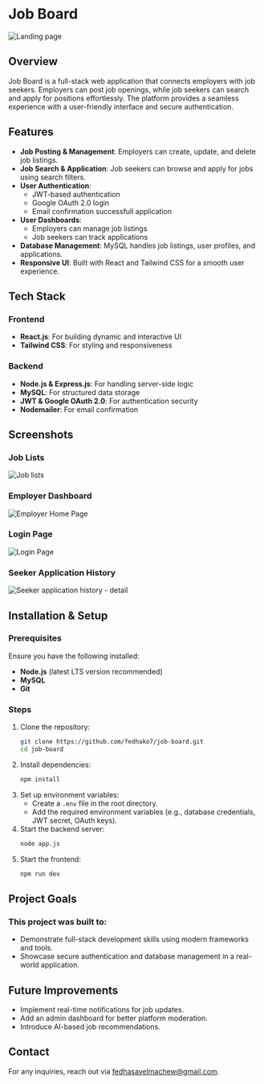# Job Board
![Landing page](https://github.com/user-attachments/assets/60c8d7f8-0361-46c0-8132-a48c1513eff5)


## Overview
Job Board is a full-stack web application that connects employers with job seekers. Employers can post job openings, while job seekers can search and apply for positions effortlessly. The platform provides a seamless experience with a user-friendly interface and secure authentication.

## Features
- **Job Posting & Management**: Employers can create, update, and delete job listings.
- **Job Search & Application**: Job seekers can browse and apply for jobs using search filters.
- **User Authentication**:
  - JWT-based authentication
  - Google OAuth 2.0 login
  - Email confirmation successfull application
- **User Dashboards**:
  - Employers can manage job listings
  - Job seekers can track applications
- **Database Management**: MySQL handles job listings, user profiles, and applications.
- **Responsive UI**: Built with React and Tailwind CSS for a smooth user experience.

## Tech Stack
### Frontend
- **React.js**: For building dynamic and interactive UI
- **Tailwind CSS**: For styling and responsiveness

### Backend
- **Node.js & Express.js**: For handling server-side logic
- **MySQL**: For structured data storage
- **JWT & Google OAuth 2.0**: For authentication security
- **Nodemailer**: For email confirmation

## Screenshots

### Job Lists

![Job lists](https://github.com/user-attachments/assets/53b8e34b-bbfa-49eb-93d7-110bebad3ed8)


### Employer Dashboard

![Employer Home Page](https://github.com/user-attachments/assets/0d04e7fe-d019-4f88-97b4-bb23d2b3ae9f)


### Login Page

![Login Page](https://github.com/user-attachments/assets/dd00e2f4-873c-4519-9267-82575b862f2b)


### Seeker Application History

![Seeker application history - detail](https://github.com/user-attachments/assets/3c563e9d-381a-44ea-8ff1-ccef0326850b)



## Installation & Setup
### Prerequisites
Ensure you have the following installed:
- **Node.js** (latest LTS version recommended)
- **MySQL**
- **Git**

### Steps
1. Clone the repository:
   ```sh
   git clone https://github.com/fedhako7/job-board.git
   cd job-board
   ```
2. Install dependencies:
   ```sh
   npm install
   ```
3. Set up environment variables:
   - Create a `.env` file in the root directory.
   - Add the required environment variables (e.g., database credentials, JWT secret, OAuth keys).
4. Start the backend server:
   ```sh
   node app.js
   ```
5. Start the frontend:
   ```sh
   npm run dev
   ```

## Project Goals
### This project was built to:
- Demonstrate full-stack development skills using modern frameworks and tools.
- Showcase secure authentication and database management in a real-world application.

## Future Improvements
- Implement real-time notifications for job updates.
- Add an admin dashboard for better platform moderation.
- Introduce AI-based job recommendations.

## Contact
For any inquiries, reach out via [fedhasayelmachew@gmail.com](mailto:fedhasayelmachew@gmail.com).

